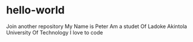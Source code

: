 # hello-world
Join another repository
My Name is Peter
Am a studet Of Ladoke Akintola University Of Technology
I love to code
